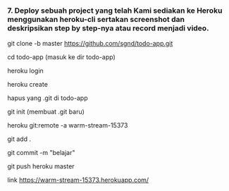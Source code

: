 ### 7. Deploy sebuah project yang telah Kami sediakan ke Heroku menggunakan heroku-cli sertakan screenshot dan deskripsikan step by step-nya atau record menjadi video.

git clone -b master https://github.com/sgnd/todo-app.git

cd todo-app (masuk ke dir todo-app)

heroku login

heroku create

hapus yang .git di todo-app

git init (membuat .git baru)

heroku git:remote -a warm-stream-15373

git add .

git commit -m "belajar"

git push heroku master

link https://warm-stream-15373.herokuapp.com/
